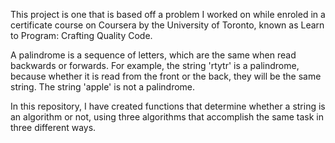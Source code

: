 This project is one that is based off a problem I worked on while enroled in a certificate course on Coursera by the University of Toronto, known as Learn to Program: Crafting Quality Code.

A palindrome is a sequence of letters, which are the same when read backwards or forwards.
For example, the string 'rtytr' is a palindrome, because whether it is read from the front or the back, they will be the same string. 
The string 'apple' is not a palindrome. 

In this repository, I have created functions that determine whether a string is an algorithm or not, using three algorithms that accomplish the same task in three different ways.
